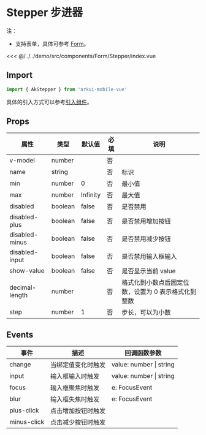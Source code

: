 # Stepper 步进器

注：

- 支持表单，具体可参考 [Form](./Form.md)。

<CodeDemo name="Stepper">

<<< @/../../demo/src/components/Form/Stepper/index.vue

</CodeDemo>

## Import

```js
import { AkStepper } from 'arkui-mobile-vue'
```

具体的引入方式可以参考[引入组件](../guide/import.md)。

## Props

| 属性           | 类型    | 默认值   | 必填 | 说明                                                |
| -------------- | ------- | -------- | ---- | --------------------------------------------------- |
| v-model        | number  |          | 否   |
| name           | string  |          | 否   | 标识                                                |
| min            | number  | 0        | 否   | 最小值                                              |
| max            | number  | Infinity | 否   | 最大值                                              |
| disabled       | boolean | false    | 否   | 是否禁用                                            |
| disabled-plus  | boolean | false    | 否   | 是否禁用增加按钮                                    |
| disabled-minus | boolean | false    | 否   | 是否禁用减少按钮                                    |
| disabled-input | boolean | false    | 否   | 是否禁用输入框输入                                  |
| show-value     | boolean | false    | 否   | 是否显示当前 value                                  |
| decimal-length | number  |          | 否   | 格式化到小数点后固定位数，设置为 0 表示格式化到整数 |
| step           | number  | 1        | 否   | 步长，可以为小数                                    |

## Events

| 事件        | 描述               | 回调函数参数            |
| ----------- | ------------------ | ----------------------- |
| change      | 当绑定值变化时触发 | value: number \| string |
| input       | 输入框输入时触发   | value: number \| string |
| focus       | 输入框聚焦时触发   | e: FocusEvent           |
| blur        | 输入框失焦时触发   | e: FocusEvent           |
| plus-click  | 点击增加按钮时触发 |                         |
| minus-click | 点击减少按钮时触发 |                         |
